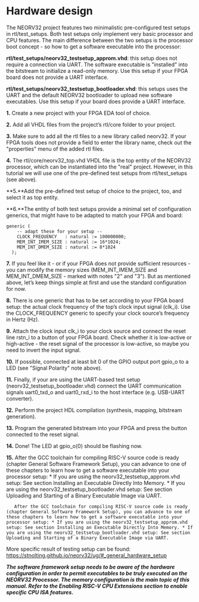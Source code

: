 # Hardware design

The NEORV32 project features two minimalistic pre-configured test setups in rtl/test_setups. Both test setups only implement very basic processor and CPU features. The main difference between the two setups is the processor boot concept - so how to get a software executable into the processor:

**rtl/test_setups/neorv32_testsetup_approm.vhd**: this setup does not require a connection via UART. The software executable is "installed" into the bitstream to initialize a read-only memory. Use this setup if your FPGA board does not provide a UART interface.

**rtl/test_setups/neorv32_testsetup_bootloader.vhd**: this setups uses the UART and the default NEORV32 bootloader to upload new software executables. Use this setup if your board does provide a UART interface.

**1.** Create a new project with your FPGA EDA tool of choice.

**2.** Add all VHDL files from the project’s rtl/core folder to your project.

**3.** Make sure to add all the rtl files to a new library called neorv32. If your FPGA tools does not provide a field to enter the library name, check out the "properties" menu of the added rtl files.

**4.** The rtl/core/neorv32_top.vhd VHDL file is the top entity of the NEORV32 processor, which can be instantiated into the "real" project. However, in this tutorial we will use one of the pre-defined test setups from rtl/test_setups (see above).

**5.**Add the pre-defined test setup of choice to the project, too, and select it as top entity.

**6.**The entity of both test setups provide a minimal set of configuration generics, that might have to be adapted to match your FPGA and board:
```
generic (
    -- adapt these for your setup --
    CLOCK_FREQUENCY   : natural := 100000000; 
    MEM_INT_IMEM_SIZE : natural := 16*1024;   
    MEM_INT_DMEM_SIZE : natural := 8*1024     
  );
  ```
  
**7.** If you feel like it - or if your FPGA does not provide sufficient resources - you can modify the memory sizes (MEM_INT_IMEM_SIZE and MEM_INT_DMEM_SIZE - marked with notes "2" and "3"). But as mentioned above, let’s keep things simple at first and use the standard configuration for now.

**8.** There is one generic that has to be set according to your FPGA board setup: the actual clock frequency of the top’s clock input signal (clk_i). Use the CLOCK_FREQUENCY generic to specify your clock source’s frequency in Hertz (Hz).

**9.** Attach the clock input clk_i to your clock source and connect the reset line rstn_i to a button of your FPGA board. Check whether it is low-active or high-active - the reset signal of the processor is low-active, so maybe you need to invert the input signal.

**10.** If possible, connected at least bit 0 of the GPIO output port gpio_o to a LED (see "Signal Polarity" note above).

**11.** Finally, if your are using the UART-based test setup (neorv32_testsetup_bootloader.vhd) connect the UART communication signals uart0_txd_o and uart0_rxd_i to the host interface (e.g. USB-UART converter).

**12.** Perform the project HDL compilation (synthesis, mapping, bitstream generation).

**13.** Program the generated bitstream into your FPGA and press the button connected to the reset signal.

**14.** Done! The LED at gpio_o(0) should be flashing now.

**15.** After the GCC toolchain for compiling RISC-V source code is ready (chapter General Software Framework Setup), you can advance to one of these chapters to learn how to get a software executable into your processor setup: * If you are using the neorv32_testsetup_approm.vhd setup: See section Installing an Executable Directly Into Memory. * If you are using the neorv32_testsetup_bootloader.vhd setup: See section Uploading and Starting of a Binary Executable Image via UART.
 ```
	After the GCC toolchain for compiling RISC-V source code is ready (chapter General Software Framework Setup), you can advance to one of these chapters to learn how to get a software executable into your processor setup: * If you are using the neorv32_testsetup_approm.vhd setup: See section Installing an Executable Directly Into Memory. * If you are using the neorv32_testsetup_bootloader.vhd setup: See section Uploading and Starting of a Binary Executable Image via UART.
  ```
  
  More specific result of testing setup can be found: https://stnolting.github.io/neorv32/ug/#_general_hardware_setup
  
  
***The software framework setup needs to be aware of the hardware configuration in order to permit executables to be truly executed on the NEORV32 Processor. The memory configuration is the main topic of this manual. Refer to the Enabling RISC-V CPU Extensions section to enable specific CPU ISA features.***
